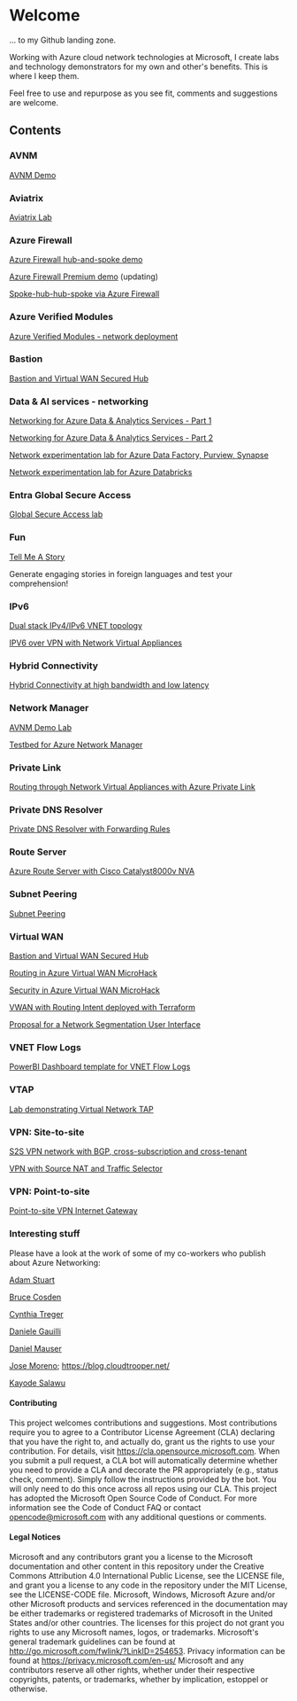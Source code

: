 # Welcome

... to my Github landing zone. 

Working with Azure cloud network technologies at Microsoft, I create labs and technology demonstrators for my own and other's benefits. This is where I keep them. 

Feel free to use and repurpose as you see fit, comments and suggestions are welcome.

## Contents

### AVNM

[AVNM Demo](https://github.com/mddazure/avnm-demo)

### Aviatrix

[Aviatrix Lab](https://github.com/mddazure/aviatrix-lab)

### Azure Firewall
[Azure Firewall hub-and-spoke demo](https://github.com/mddazure/azurefirewall-hub-spoke-demo)

[Azure Firewall Premium demo](https://github.com/mddazure/azurefirewall-premium-preview)
(updating)

[Spoke-hub-hub-spoke via Azure Firewall](https://github.com/mddazure/spoke-hub-hub-spoke-demo)

### Azure Verified Modules
[Azure Verified Modules - network deployment](https://github.com/mddazure/azure_verified_module_lab)

### Bastion
[Bastion and Virtual WAN Secured Hub](https://github.com/mddazure/bastion-and-secure-hub)

### Data & AI services - networking
[Networking for Azure Data & Analytics Services - Part 1](https://github.com/mddazure/azure-data-services-networking-part-1)

[Networking for Azure Data & Analytics Services - Part 2](https://github.com/mddazure/azure-data-services-networking-part-2)

[Network experimentation lab for Azure Data Factory, Purview, Synapse](https://github.com/mddazure/adf-purview-synapse-lab)

[Network experimentation lab for Azure Databricks](https://github.com/mddazure/databricks-lab)

### Entra Global Secure Access
[Global Secure Access lab](https://github.com/mddazure/entra-gsa-lab)

### Fun

[Tell Me A Story](https://github.com/mddazure/tell-me-a-story)

Generate engaging stories in foreign languages and test your comprehension!

### IPv6
[Dual stack IPv4/IPv6 VNET topology](https://github.com/mddazure/ipv6-in-vnet-bicep)

[IPV6 over VPN with Network Virtual Appliances](https://github.com/mddazure/ipv6-over-vpn-nva)

### Hybrid Connectivity
[Hybrid Connectivity at high bandwidth and low latency](https://github.com/mddazure/az-latency-test)

### Network Manager
[AVNM Demo Lab](https://github.com/mddazure/avnm-demo)

[Testbed for Azure Network Manager](https://github.com/mddazure/multiple-vnets-with-vms)

### Private Link
[Routing through Network Virtual Appliances with Azure Private Link](https://github.com/mddazure/azure-privatelink-routing)

### Private DNS Resolver
[Private DNS Resolver with Forwarding Rules](https://github.com/mddazure/dns-resolver-lab/)

### Route Server
[Azure Route Server with Cisco Catalyst8000v NVA](https://github.com/mddazure/azure-route-server-lab)

### Subnet Peering
[Subnet Peering](https://github.com/mddazure/subnet-peering)

### Virtual WAN
[Bastion and Virtual WAN Secured Hub](https://github.com/mddazure/bastion-and-secure-hub)

[Routing in Azure Virtual WAN MicroHack](https://github.com/mddazure/azure-vwan-microhack)

[Security in Azure Virtual WAN MicroHack](https://github.com/mddazure/azure-vwan-security-microhack)

[VWAN with Routing Intent deployed with Terraform](https://github.com/mddazure/vwan-routing-intent-vpn-terraform)

[Proposal for a Network Segmentation User Interface](https://github.com/mddazure/vwan-segmentation-ui)

### VNET Flow Logs
[PowerBI Dashboard template for VNET Flow Logs](https://github.com/mddazure/vnet-flow-logs-powerbi)

### VTAP
[Lab demonstrating Virtual Network TAP](https://github.com/mddazure/virtual-network-tap-lab)

### VPN: Site-to-site
[S2S VPN network with BGP, cross-subscription and cross-tenant](https://github.com/mddazure/s2s-vpn)

[VPN with Source NAT and Traffic Selector](https://github.com/mddazure/vpn-traffic-selector-snat/)

### VPN: Point-to-site
[Point-to-site VPN Internet Gateway](https://github.com/mddazure/p2s-vpn-internet-gateway)

### Interesting stuff

Please have a look at the work of some of my co-workers who publish about Azure Networking:

[Adam Stuart](https://github.com/adstuart)

[Bruce Cosden](https://github.com/bcosden)

[Cynthia Treger](https://github.com/cynthiatreger)

[Daniele Gauilli](https://github.com/Danieleg82)

[Daniel Mauser](https://github.com/dmauser)

[Jose Moreno](https://github.com/erjosito); 
https://blog.cloudtrooper.net/

[Kayode Salawu](https://github.com/kaysalawu)

#### Contributing
This project welcomes contributions and suggestions. Most contributions require you to agree to a Contributor License Agreement (CLA) declaring that you have the right to, and actually do, grant us the rights to use your contribution. For details, visit https://cla.opensource.microsoft.com.
When you submit a pull request, a CLA bot will automatically determine whether you need to provide a CLA and decorate the PR appropriately (e.g., status check, comment). Simply follow the instructions provided by the bot. You will only need to do this once across all repos using our CLA.
This project has adopted the Microsoft Open Source Code of Conduct. For more information see the Code of Conduct FAQ or contact opencode@microsoft.com with any additional questions or comments.
#### Legal Notices
Microsoft and any contributors grant you a license to the Microsoft documentation and other content in this repository under the Creative Commons Attribution 4.0 International Public License, see the LICENSE file, and grant you a license to any code in the repository under the MIT License, see the LICENSE-CODE file.
Microsoft, Windows, Microsoft Azure and/or other Microsoft products and services referenced in the documentation may be either trademarks or registered trademarks of Microsoft in the United States and/or other countries. The licenses for this project do not grant you rights to use any Microsoft names, logos, or trademarks. Microsoft's general trademark guidelines can be found at http://go.microsoft.com/fwlink/?LinkID=254653.
Privacy information can be found at https://privacy.microsoft.com/en-us/
Microsoft and any contributors reserve all other rights, whether under their respective copyrights, patents, or trademarks, whether by implication, estoppel or otherwise.




